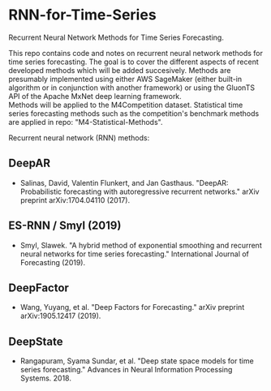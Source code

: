 # RNN-for-Time-Series

Recurrent Neural Network Methods for Time Series Forecasting.

This repo contains code and notes on recurrent neural network methods for time series forecasting. The goal is to cover the different aspects of recent developed methods which will be added succesively. Methods are presumably implemented using either AWS SageMaker (either built-in algorithm or in conjunction with another framework) or using the GluonTS API of the Apache MxNet deep learning framework.      
Methods will be applied to the M4Competition dataset. Statistical time series forecasting methods such as the competition's benchmark methods are applied in repo: "M4-Statistical-Methods". 

Recurrent neural network (RNN) methods:

## DeepAR 

- Salinas, David, Valentin Flunkert, and Jan Gasthaus. "DeepAR: Probabilistic forecasting with autoregressive recurrent networks." arXiv preprint arXiv:1704.04110 (2017). 

## ES-RNN / Smyl (2019)

- Smyl, Slawek. "A hybrid method of exponential smoothing and recurrent neural networks for time series forecasting." International Journal of Forecasting (2019).

## DeepFactor 

- Wang, Yuyang, et al. "Deep Factors for Forecasting." arXiv preprint arXiv:1905.12417 (2019).

## DeepState

- Rangapuram, Syama Sundar, et al. "Deep state space models for time series forecasting." Advances in Neural Information Processing Systems. 2018.
